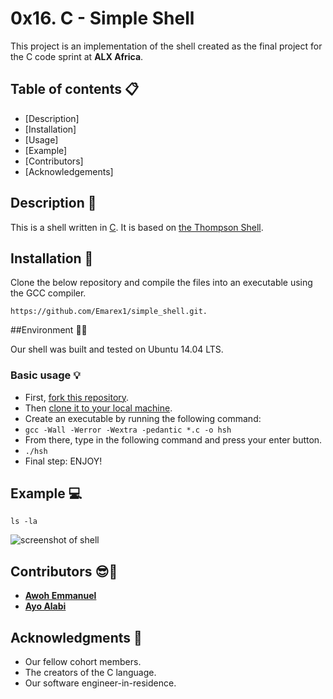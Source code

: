# 0x16. C - Simple Shell

This project is an implementation of the shell created as the final project for the C code sprint at **ALX Africa**.

## Table of contents :clipboard:

 - [Description]
 - [Installation]
 - [Usage]
 - [Example]
 - [Contributors]
 - [Acknowledgements]
## Description :e-mail:
This is a shell written in [C](https://en.wikipedia.org/wiki/C_(programming_language)).
It is based on [the Thompson Shell](https://en.wikipedia.org/wiki/Thompson_shell).

## Installation :wrench:
Clone the below repository and compile the files into an executable using the GCC compiler.
```
https://github.com/Emarex1/simple_shell.git.
```
##Environment :evergreen_tree::evergreen_tree:

Our shell was built and tested on  Ubuntu 14.04 LTS.

### Basic usage :bulb:
- First, [fork this repository](https://docs.github.com/en/github/getting-started-with-github/fork-a-repo).
- Then [clone it to your local machine](https://docs.github.com/en/github/creating-cloning-and-archiving-repositories/cloning-a-repository).
- Create an executable by running the following command:
- `gcc -Wall -Werror -Wextra -pedantic *.c -o hsh`
- From there, type in the following command and press your enter button.
- `./hsh`
- Final step: ENJOY!

## Example :computer:
```
ls -la
```
![screenshot of shell](https://user-images.githubusercontent.com/30075600/114757753-e50c2180-9d64-11eb-95ea-fb9bba776c8c.png)

## Contributors :sunglasses::muscle:
* [**Awoh Emmanuel**](https://github.com/Emarex1)
* [**Ayo Alabi**](https://github.com/midealabi)

## Acknowledgments :pray:
- Our fellow cohort members.
- The creators of the C language.
- Our software engineer-in-residence.
